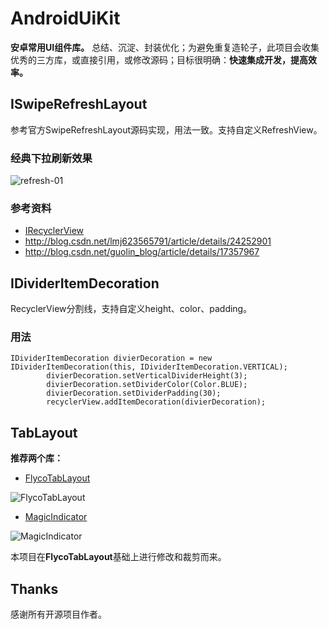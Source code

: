 # AndroidUiKit
**安卓常用UI组件库。**
总结、沉淀、封装优化；为避免重复造轮子，此项目会收集优秀的三方库，或直接引用，或修改源码；目标很明确：**快速集成开发，提高效率。**

## ISwipeRefreshLayout
 参考官方SwipeRefreshLayout源码实现，用法一致。支持自定义RefreshView。

### 经典下拉刷新效果
![refresh-01](/art/refreshview/20170618-212852-refresh.gif)

### 参考资料
- [IRecyclerView](https://github.com/Aspsine/IRecyclerView)
- http://blog.csdn.net/lmj623565791/article/details/24252901
- http://blog.csdn.net/guolin_blog/article/details/17357967


## IDividerItemDecoration 
  RecyclerView分割线，支持自定义height、color、padding。
### 用法
```
IDividerItemDecoration divierDecoration = new IDividerItemDecoration(this, IDividerItemDecoration.VERTICAL);
        divierDecoration.setVerticalDividerHeight(3);
        divierDecoration.setDividerColor(Color.BLUE);
        divierDecoration.setDividerPadding(30);
        recyclerView.addItemDecoration(divierDecoration);

```
  
## TabLayout

**推荐两个库：**

- [FlycoTabLayout](https://github.com/H07000223/FlycoTabLayout)

 ![FlycoTabLayout](https://github.com/H07000223/FlycoTabLayout/blob/master/preview_1.gif)

- [MagicIndicator](https://github.com/hackware1993/MagicIndicator)

 ![MagicIndicator](https://github.com/hackware1993/MagicIndicator/blob/master/magicindicator.gif)

本项目在**FlycoTabLayout**基础上进行修改和裁剪而来。


## Thanks
感谢所有开源项目作者。


